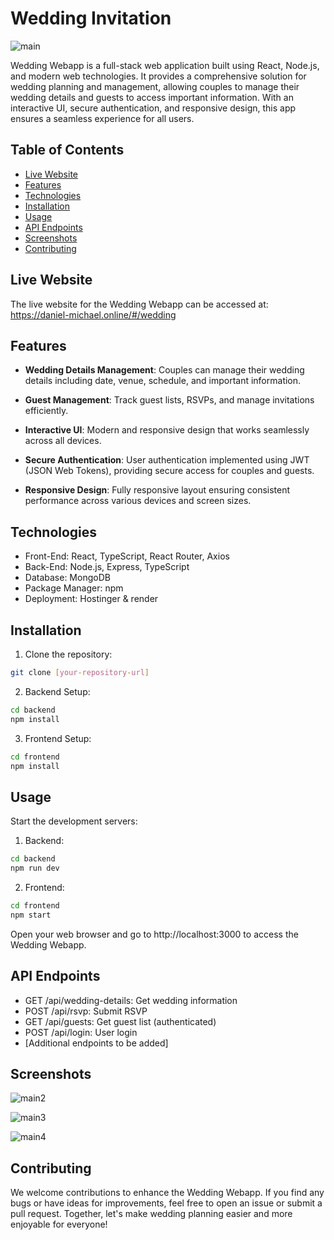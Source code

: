 # Wedding Invitation

![main](https://github.com/user-attachments/assets/77b23e97-756a-4e88-8399-2dfd2fe75260)


Wedding Webapp is a full-stack web application built using React, Node.js, and modern web technologies. It provides a comprehensive solution for wedding planning and management, allowing couples to manage their wedding details and guests to access important information. With an interactive UI, secure authentication, and responsive design, this app ensures a seamless experience for all users.

## Table of Contents
- [Live Website](#live-website)
- [Features](#features)
- [Technologies](#technologies)
- [Installation](#installation)
- [Usage](#usage)
- [API Endpoints](#api-endpoints)
- [Screenshots](#screenshots)
- [Contributing](#contributing)

## Live Website

The live website for the Wedding Webapp can be accessed at: https://daniel-michael.online/#/wedding

## Features

- **Wedding Details Management**: Couples can manage their wedding details including date, venue, schedule, and important information.

- **Guest Management**: Track guest lists, RSVPs, and manage invitations efficiently.

- **Interactive UI**: Modern and responsive design that works seamlessly across all devices.

- **Secure Authentication**: User authentication implemented using JWT (JSON Web Tokens), providing secure access for couples and guests.

- **Responsive Design**: Fully responsive layout ensuring consistent performance across various devices and screen sizes.

## Technologies

- Front-End: React, TypeScript, React Router, Axios
- Back-End: Node.js, Express, TypeScript
- Database: MongoDB
- Package Manager: npm
- Deployment: Hostinger & render

## Installation

1. Clone the repository:
```bash
git clone [your-repository-url]
```

2. Backend Setup:
```bash
cd backend
npm install
```

3. Frontend Setup:
```bash
cd frontend
npm install
```

## Usage

Start the development servers:

1. Backend:
```bash
cd backend
npm run dev
```

2. Frontend:
```bash
cd frontend
npm start
```

Open your web browser and go to http://localhost:3000 to access the Wedding Webapp.

## API Endpoints

- GET /api/wedding-details: Get wedding information
- POST /api/rsvp: Submit RSVP
- GET /api/guests: Get guest list (authenticated)
- POST /api/login: User login
- [Additional endpoints to be added]

## Screenshots

![main2](https://github.com/user-attachments/assets/dfc98fd6-07b7-4cc6-8941-3b7e0dbf7f5a)

![main3](https://github.com/user-attachments/assets/a2761c1d-3e26-4977-a0b2-f0cd583e4450)

![main4](https://github.com/user-attachments/assets/0b779d8c-ac1d-45c5-a7f4-6d8f3c6c2081)


## Contributing

We welcome contributions to enhance the Wedding Webapp. If you find any bugs or have ideas for improvements, feel free to open an issue or submit a pull request. Together, let's make wedding planning easier and more enjoyable for everyone! 
